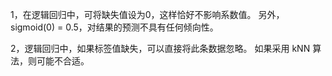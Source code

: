 1，在逻辑回归中，可将缺失值设为0，这样恰好不影响系数值。
另外，sigmoid(0) = 0.5，对结果的预测不具有任何倾向性。

2，逻辑回归中，如果标签值缺失，可以直接将此条数据忽略。
如果采用 kNN 算法，则可能不合适。


